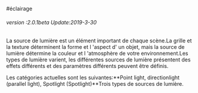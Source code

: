 #éclairage

###### *version :2.0.1beta   Update:2019-3-30*

La source de lumière est un élément important de chaque scène.La grille et la texture déterminent la forme et l 'aspect d' un objet, mais la source de lumière détermine la couleur et l 'atmosphère de votre environnement.Les types de lumière varient, les différentes sources de lumière présentent des effets différents et des paramètres différents peuvent être définis.

Les catégories actuelles sont les suivantes:**Point light, directionlight (parallel light), Spotlight (Spotlight)**Trois types de sources de lumière.
